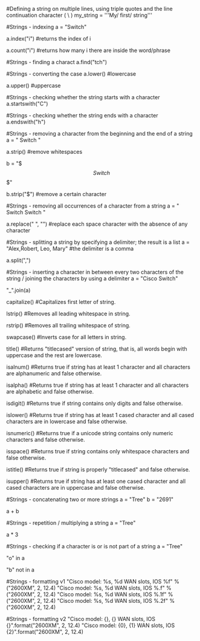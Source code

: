 


#Defining a string on multiple lines, using triple quotes and the line continuation character ( \ )
my_string = '''My/ first/ string'''
 
#Strings - indexing
a = "Switch"
 
a.index("i")
#returns the index of i  

a.count("i")
#returns how many i there are inside the word/phrase
 
#Strings - finding a charact
a.find("tch")
 
#Strings - converting the case
a.lower() #lowercase
 
a.upper() #uppercase
 
#Strings - checking whether the string starts with a character
a.startswith("C")
 
#Strings - checking whether the string ends with a character
a.endswith("h")
 
#Strings - removing a character from the beginning and the end of a string
a = "   Switch   "
 
a.strip() #remove whitespaces
 
b = "$$$Switch$$$"
 
b.strip("$") #remove a certain character
 
#Strings - removing all occurrences of a character from a string
a = "   Switch Switch   "
 
a.replace(" ", "") #replace each space character with the absence of any character
 
#Strings - splitting a string by specifying a delimiter; the result is a list
a = "Alex,Robert, Leo, Mary" #the delimiter is a comma
 
a.split(",")
 
#Strings - inserting a character in between every two characters of the string / joining the characters by using a delimiter
a = "Cisco Switch"
 
"_".join(a)
 
capitalize()
#Capitalizes first letter of string.
 
lstrip()
#Removes all leading whitespace in string.
 
rstrip()
#Removes all trailing whitespace of string.
 
swapcase()
#Inverts case for all letters in string.
 
title()
#Returns "titlecased" version of string, that is, all words begin with uppercase and the rest are lowercase.
 
isalnum()
#Returns true if string has at least 1 character and all characters are alphanumeric and false otherwise.
 
isalpha()
#Returns true if string has at least 1 character and all characters are alphabetic and false otherwise.
 
isdigit()
#Returns true if string contains only digits and false otherwise.
 
islower()
#Returns true if string has at least 1 cased character and all cased characters are in lowercase and false otherwise.
 
isnumeric()
#Returns true if a unicode string contains only numeric characters and false otherwise.
 
isspace()
#Returns true if string contains only whitespace characters and false otherwise.
 
istitle()
#Returns true if string is properly "titlecased" and false otherwise.
 
isupper()
#Returns true if string has at least one cased character and all cased characters are in uppercase and false otherwise.
 
#Strings - concatenating two or more strings
a = "Tree"
b = "2691"
 
a + b
 
#Strings - repetition / multiplying a string
a = "Tree"
 
a * 3
 
#Strings - checking if a character is or is not part of a string
a = "Tree"
 
"o" in a
 
"b" not in a
 
#Strings - formatting v1
"Cisco model: %s, %d WAN slots, IOS %f" % ("2600XM", 2, 12.4)
"Cisco model: %s, %d WAN slots, IOS %.f" % ("2600XM", 2, 12.4)
"Cisco model: %s, %d WAN slots, IOS %.1f" % ("2600XM", 2, 12.4)
"Cisco model: %s, %d WAN slots, IOS %.2f" % ("2600XM", 2, 12.4)
 
#Strings - formatting v2
"Cisco model: {}, {} WAN slots, IOS {}".format("2600XM", 2, 12.4)
"Cisco model: {0}, {1} WAN slots, IOS {2}".format("2600XM", 2, 12.4)

